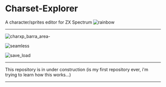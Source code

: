# Charset-Explorer
 A character/sprites editor for ZX Spectrum ![rainbow](https://github.com/saborido/Charset-Explorer/assets/11407070/9adddd2f-3cc7-4851-ab0d-a1b14bb29b55)

-----------------------------

![charxp_barra_area-](https://github.com/saborido/Charset-Explorer/assets/11407070/fc049220-3168-40a2-bd0e-10b810a5569a)

![seamless](https://github.com/saborido/Charset-Explorer/assets/11407070/9547aadc-4829-4e62-88df-c5704ae3162b)

![save_load](https://github.com/saborido/Charset-Explorer/assets/11407070/70f1a0ee-0f64-49ab-a809-1872e0744890)

-----------------------------

This repository is in under construction (is my first repository ever, i'm trying to learn how this works...)

-----------------------------
